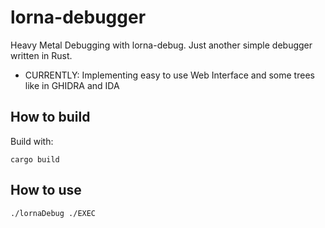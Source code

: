 # lorna-debugger
Heavy Metal Debugging with lorna-debug. Just another simple debugger written in Rust. 
- CURRENTLY:
Implementing easy to use Web Interface and some trees like in GHIDRA and IDA

## How to build

Build with:

    cargo build

## How to use

    ./lornaDebug ./EXEC
